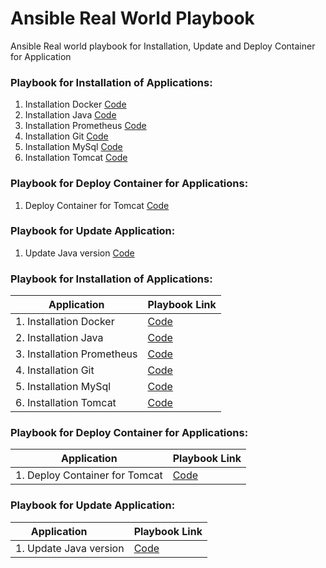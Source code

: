 # Ansible Real World Playbook
Ansible Real world playbook for Installation, Update and Deploy Container for Application

### Playbook for Installation of Applications:
1. Installation Docker [Code](./instl-docker.yml)
2. Installation Java [Code](./instl-docker.yml)
3. Installation Prometheus [Code](./instl-java-versions.yml)
4. Installation Git [Code](./instl-git.yml)
5. Installation MySql [Code](./instl-mysql.yml)
6. Installation Tomcat [Code](./instl-tomcat.yml)

### Playbook for Deploy Container for Applications:
1. Deploy Container for Tomcat [Code](./deploy-webapp-tomcat.yml)

### Playbook for Update Application:
1. Update Java version [Code](./update-java-versions.yml)


### Playbook for Installation of Applications:
| Application    					| Playbook Link				 |
| ---------------------------------	| ---------------------------|
| 1. Installation Docker 			| [Code](./instl-docker.yml) |
| 2. Installation Java 				| [Code](./instl-docker.yml) |
| 3. Installation Prometheus 		| [Code](./instl-java-versions.yml) |
| 4. Installation Git 				| [Code](./instl-git.yml) |
| 5. Installation MySql 			| [Code](./instl-mysql.yml) |
| 6. Installation Tomcat 			| [Code](./instl-tomcat.yml) |

### Playbook for Deploy Container for Applications:
| Application    					| Playbook Link  				 |
| ---------------------------------	| ---------------------------|
| 1. Deploy Container for Tomcat            | [Code](./deploy-webapp-tomcat.yml) |

### Playbook for Update Application:
| Application &nbsp; &nbsp; &nbsp; &nbsp;   					         | Playbook Link  				 |
| ---------------------------------	         | ---------------------------|
| 1. Update Java version                     | [Code](./update-java-versions.yml) |

